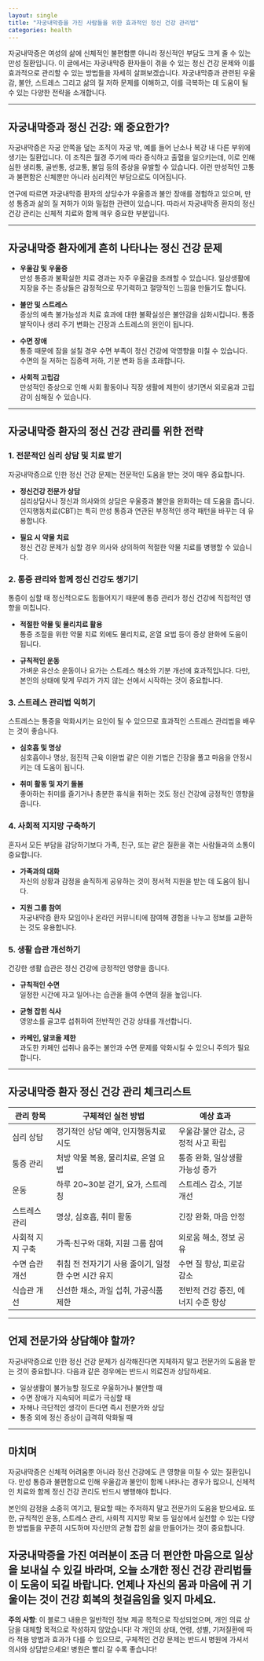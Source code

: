 ```yaml
---
layout: single
title: "자궁내막증을 가진 사람들을 위한 효과적인 정신 건강 관리법"
categories: health
---
```

자궁내막증은 여성의 삶에 신체적인 불편함뿐 아니라 정신적인 부담도 크게 줄 수 있는 만성 질환입니다. 이 글에서는 자궁내막증 환자들이 겪을 수 있는 정신 건강 문제와 이를 효과적으로 관리할 수 있는 방법들을 자세히 살펴보겠습니다. 자궁내막증과 관련된 우울감, 불안, 스트레스 그리고 삶의 질 저하 문제를 이해하고, 이를 극복하는 데 도움이 될 수 있는 다양한 전략을 소개합니다.

---

## 자궁내막증과 정신 건강: 왜 중요한가?

자궁내막증은 자궁 안쪽을 덮는 조직이 자궁 밖, 예를 들어 난소나 복강 내 다른 부위에 생기는 질환입니다. 이 조직은 월경 주기에 따라 증식하고 출혈을 일으키는데, 이로 인해 심한 생리통, 골반통, 성교통, 불임 등의 증상을 유발할 수 있습니다. 이런 만성적인 고통과 불편함은 신체뿐만 아니라 심리적인 부담으로도 이어집니다.

연구에 따르면 자궁내막증 환자의 상당수가 우울증과 불안 장애를 경험하고 있으며, 만성 통증과 삶의 질 저하가 이와 밀접한 관련이 있습니다. 따라서 자궁내막증 환자의 정신 건강 관리는 신체적 치료와 함께 매우 중요한 부분입니다.

---

## 자궁내막증 환자에게 흔히 나타나는 정신 건강 문제

- **우울감 및 우울증**  
  만성 통증과 불확실한 치료 경과는 자주 우울감을 초래할 수 있습니다. 일상생활에 지장을 주는 증상들은 감정적으로 무기력하고 절망적인 느낌을 만들기도 합니다.

- **불안 및 스트레스**  
  증상의 예측 불가능성과 치료 효과에 대한 불확실성은 불안감을 심화시킵니다. 통증 발작이나 생리 주기 변화는 긴장과 스트레스의 원인이 됩니다.

- **수면 장애**  
  통증 때문에 잠을 설칠 경우 수면 부족이 정신 건강에 악영향을 미칠 수 있습니다. 수면의 질 저하는 집중력 저하, 기분 변화 등을 초래합니다.

- **사회적 고립감**  
  만성적인 증상으로 인해 사회 활동이나 직장 생활에 제한이 생기면서 외로움과 고립감이 심해질 수 있습니다.

---

## 자궁내막증 환자의 정신 건강 관리를 위한 전략

### 1. 전문적인 심리 상담 및 치료 받기

자궁내막증으로 인한 정신 건강 문제는 전문적인 도움을 받는 것이 매우 중요합니다.

- **정신건강 전문가 상담**  
  심리상담사나 정신과 의사와의 상담은 우울증과 불안을 완화하는 데 도움을 줍니다. 인지행동치료(CBT)는 특히 만성 통증과 연관된 부정적인 생각 패턴을 바꾸는 데 유용합니다.

- **필요 시 약물 치료**  
  정신 건강 문제가 심할 경우 의사와 상의하여 적절한 약물 치료를 병행할 수 있습니다.

### 2. 통증 관리와 함께 정신 건강도 챙기기

통증이 심할 때 정신적으로도 힘들어지기 때문에 통증 관리가 정신 건강에 직접적인 영향을 미칩니다.

- **적절한 약물 및 물리치료 활용**  
  통증 조절을 위한 약물 치료 외에도 물리치료, 온열 요법 등이 증상 완화에 도움이 됩니다.

- **규칙적인 운동**  
  가벼운 유산소 운동이나 요가는 스트레스 해소와 기분 개선에 효과적입니다. 다만, 본인의 상태에 맞게 무리가 가지 않는 선에서 시작하는 것이 중요합니다.

### 3. 스트레스 관리법 익히기

스트레스는 통증을 악화시키는 요인이 될 수 있으므로 효과적인 스트레스 관리법을 배우는 것이 좋습니다.

- **심호흡 및 명상**  
  심호흡이나 명상, 점진적 근육 이완법 같은 이완 기법은 긴장을 풀고 마음을 안정시키는 데 도움이 됩니다.

- **취미 활동 및 자기 돌봄**  
  좋아하는 취미를 즐기거나 충분한 휴식을 취하는 것도 정신 건강에 긍정적인 영향을 줍니다.

### 4. 사회적 지지망 구축하기

혼자서 모든 부담을 감당하기보다 가족, 친구, 또는 같은 질환을 겪는 사람들과의 소통이 중요합니다.

- **가족과의 대화**  
  자신의 상황과 감정을 솔직하게 공유하는 것이 정서적 지원을 받는 데 도움이 됩니다.

- **지원 그룹 참여**  
  자궁내막증 환자 모임이나 온라인 커뮤니티에 참여해 경험을 나누고 정보를 교환하는 것도 유용합니다.

### 5. 생활 습관 개선하기

건강한 생활 습관은 정신 건강에 긍정적인 영향을 줍니다.

- **규칙적인 수면**  
  일정한 시간에 자고 일어나는 습관을 들여 수면의 질을 높입니다.

- **균형 잡힌 식사**  
  영양소를 골고루 섭취하여 전반적인 건강 상태를 개선합니다.

- **카페인, 알코올 제한**  
  과도한 카페인 섭취나 음주는 불안과 수면 문제를 악화시킬 수 있으니 주의가 필요합니다.

---

## 자궁내막증 환자 정신 건강 관리 체크리스트

| 관리 항목           | 구체적인 실천 방법                                 | 예상 효과                     |
|--------------------|-------------------------------------------------|------------------------------|
| 심리 상담          | 정기적인 상담 예약, 인지행동치료 시도            | 우울감·불안 감소, 긍정적 사고 확립 |
| 통증 관리          | 처방 약물 복용, 물리치료, 온열 요법               | 통증 완화, 일상생활 가능성 증가        |
| 운동               | 하루 20~30분 걷기, 요가, 스트레칭                | 스트레스 감소, 기분 개선             |
| 스트레스 관리      | 명상, 심호흡, 취미 활동                            | 긴장 완화, 마음 안정                |
| 사회적 지지 구축   | 가족·친구와 대화, 지원 그룹 참여                  | 외로움 해소, 정보 공유               |
| 수면 습관 개선     | 취침 전 전자기기 사용 줄이기, 일정한 수면 시간 유지 | 수면 질 향상, 피로감 감소             |
| 식습관 개선        | 신선한 채소, 과일 섭취, 가공식품 제한              | 전반적 건강 증진, 에너지 수준 향상     |

---

## 언제 전문가와 상담해야 할까?

자궁내막증으로 인한 정신 건강 문제가 심각해진다면 지체하지 말고 전문가의 도움을 받는 것이 중요합니다. 다음과 같은 경우에는 반드시 의료진과 상담하세요.

- 일상생활이 불가능할 정도로 우울하거나 불안할 때
- 수면 장애가 지속되어 피로가 극심할 때
- 자해나 극단적인 생각이 든다면 즉시 전문가와 상담
- 통증 외에 정신 증상이 급격히 악화될 때

---

## 마치며

자궁내막증은 신체적 어려움뿐 아니라 정신 건강에도 큰 영향을 미칠 수 있는 질환입니다. 만성 통증과 불편함으로 인해 우울감과 불안이 함께 나타나는 경우가 많으니, 신체적인 치료와 함께 정신 건강 관리도 반드시 병행해야 합니다.

본인의 감정을 소중히 여기고, 필요할 때는 주저하지 말고 전문가의 도움을 받으세요. 또한, 규칙적인 운동, 스트레스 관리, 사회적 지지망 확보 등 일상에서 실천할 수 있는 다양한 방법들을 꾸준히 시도하며 자신만의 균형 잡힌 삶을 만들어가는 것이 중요합니다.

자궁내막증을 가진 여러분이 조금 더 편안한 마음으로 일상을 보내실 수 있길 바라며, 오늘 소개한 정신 건강 관리법들이 도움이 되길 바랍니다. 언제나 자신의 몸과 마음에 귀 기울이는 것이 건강 회복의 첫걸음임을 잊지 마세요.
---

**주의 사항**: 이 블로그 내용은 일반적인 정보 제공 목적으로 작성되었으며, 개인 의료 상담을 대체할 목적으로 작성하지 않았습니다! 각 개인의 상태, 연령, 성별, 기저질환에 따라 적용 방법과 효과가 다를 수 있으므로, 구체적인 건강 문제는 반드시 병원에 가셔서 의사와 상담받으세요! 병원은 빨리 갈 수록 좋습니다!
